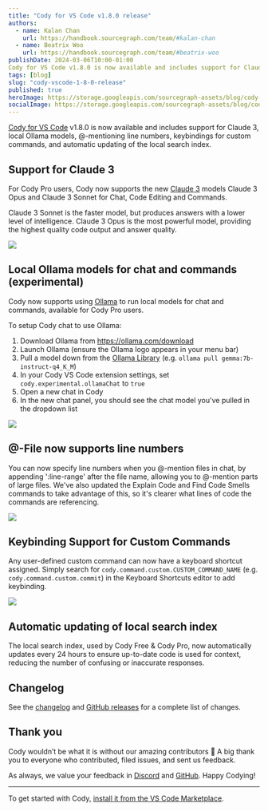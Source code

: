 ```yaml
---
title: "Cody for VS Code v1.8.0 release"
authors:
  - name: Kalan Chan
    url: https://handbook.sourcegraph.com/team/#kalan-chan
  - name: Beatrix Woo
    url: https://handbook.sourcegraph.com/team/#beatrix-woo
publishDate: 2024-03-06T10:00-01:00
Cody for VS Code v1.8.0 is now available and includes support for Claude 3, local Ollama models, @-mentioning line numbers, keybindings for custom commands, and automatic updating of the local search index.
tags: [blog]
slug: "cody-vscode-1-8-0-release"
published: true
heroImage: https://storage.googleapis.com/sourcegraph-assets/blog/cody-vscode-1.8.0/cody-vscode-1.8.0-og-image.png
socialImage: https://storage.googleapis.com/sourcegraph-assets/blog/cody-vscode-1.8.0/cody-vscode-1.8.0-og-image.png
--- 
```


[Cody for VS Code](https://marketplace.visualstudio.com/items?itemName=sourcegraph.cody-ai) v1.8.0 is now available and includes support for Claude 3, local Ollama models, @-mentioning line numbers, keybindings for custom commands, and automatic updating of the local search index.


## Support for Claude 3

For Cody Pro users, Cody now supports the new [Claude 3](https://www.anthropic.com/news/claude-3-family) models Claude 3 Opus and Claude 3 Sonnet for Chat, Code Editing and Commands.

Claude 3 Sonnet is the faster model, but produces answers with a lower level of intelligence. Claude 3 Opus is the most powerful model, providing the highest quality code output and answer quality.



![](https://storage.googleapis.com/sourcegraph-assets/blog/cody-vscode-1.8.0/claude3.png)



## Local Ollama models for chat and commands (experimental)

Cody now supports using [Ollama](https://ollama.com) to run local models for chat and commands, available for Cody Pro users.

To setup Cody chat to use Ollama:

1. Download Ollama from https://ollama.com/download
2. Launch Ollama (ensure the Ollama logo appears in your menu bar)
3. Pull a model down from the [Ollama Library](https://ollama.com/library) (e.g. `ollama pull gemma:7b-instruct-q4_K_M`)
4. In your Cody VS Code extension settings, set `cody.experimental.ollamaChat` to `true`
5. Open a new chat in Cody
6. In the new chat panel, you should see the chat model you've pulled in the dropdown list



![](https://storage.googleapis.com/sourcegraph-assets/blog/cody-vscode-1.8.0/localollama.png)


## @-File now supports line numbers

You can now specify line numbers when you @-mention files in chat, by appending ':line-range' after the file name, allowing you to @-mention parts of large files. We've also updated the Explain Code and Find Code Smells commands to take advantage of this, so it's clearer what lines of code the commands are referencing.

![](https://storage.googleapis.com/sourcegraph-assets/blog/cody-vscode-1.8.0/@file-line-numbers.gif)



## Keybinding Support for Custom Commands

Any user-defined custom command can now have a keyboard shortcut assigned. Simply search for `cody.command.custom.CUSTOM_COMMAND_NAME` (e.g. `cody.command.custom.commit`) in the Keyboard Shortcuts editor to add keybinding.


![](https://storage.googleapis.com/sourcegraph-assets/blog/cody-vscode-1.8.0/keybindings.png)


## Automatic updating of local search index

The local search index, used by Cody Free & Cody Pro, now automatically updates every 24 hours to ensure up-to-date code is used for context, reducing the number of confusing or inaccurate responses.

## Changelog

See the [changelog](https://github.com/sourcegraph/cody/releases/tag/vscode-v1.8.0) and [GitHub releases](https://github.com/sourcegraph/cody/releases) for a complete list of changes.


## Thank you

Cody wouldn’t be what it is without our amazing contributors 💖 A big thank you to everyone who contributed, filed issues, and sent us feedback.

As always, we value your feedback in [Discord](https://discord.com/servers/sourcegraph-969688426372825169) and [GitHub](https://github.com/sourcegraph/cody/discussions). Happy Codying!


<hr style={{marginTop:"2rem",marginBottom:"2rem"}} />

To get started with Cody, [install it from the VS Code Marketplace](https://marketplace.visualstudio.com/items?itemName=sourcegraph.cody-ai).
